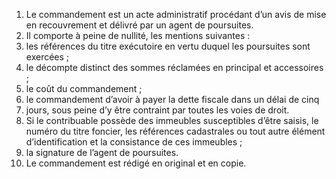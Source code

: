 1) Le commandement est un acte administratif procédant d’un avis de mise en recouvrement et délivré par un agent de poursuites.
2) Il comporte à peine de nullité, les mentions suivantes :
1) les  références  du  titre  exécutoire  en  vertu  duquel  les  poursuites  sont
exercées ;
2) le décompte distinct des sommes réclamées en principal et accessoires ;
2) le coût du commandement ;
2) le commandement d’avoir à payer la dette fiscale dans un délai de cinq
5) jours, sous peine d’y être contraint par toutes les voies de droit.
2) Si le contribuable possède des immeubles susceptibles d’être saisis, le numéro
du titre foncier, les références cadastrales ou tout autre élément d’identification et la consistance de ces immeubles ;
6) la signature de l’agent de poursuites.
3) Le commandement est rédigé en original et en copie.